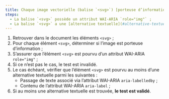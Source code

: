```yaml
---
title: Chaque image vectorielle (balise `<svg>`) [porteuse d’information](#image-porteuse-d-information), vérifie-t-elle ces conditions ?
steps:
  - La balise `<svg>` possède un attribut WAI-ARIA `role="img"` ;
  - La balise `<svg>` a une [alternative textuelle](#alternative-textuelle-image).
---
```


1. Retrouver dans le document les éléments `<svg>` ;
2. Pour chaque élément `<svg>`, déterminer si l’image est porteuse d’information ;
3. S’assurer que l’élément `<svg>` est pourvu d’un attribut WAI-ARIA `role="img"` ;
4. Si ce n’est pas le cas, le test est invalidé.
5. Le cas échéant, vérifier que l’élément `<svg>` est pourvu au moins d’une alternative textuelle parmi les suivantes :
   - Passage de texte associé via l’attribut WAI-ARIA `aria-labelledby` ;
   - Contenu de l’attribut WAI-ARIA `aria-label` ;
6. Si au moins une alternative textuelle est trouvée, **le test est validé**.
